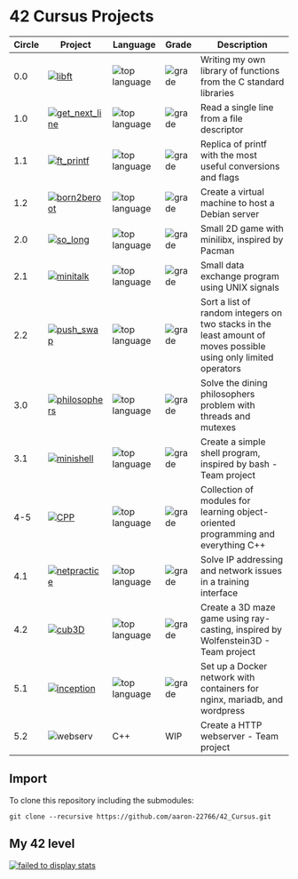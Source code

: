 # 42 Cursus Projects

| Circle | Project | Language | Grade | Description |
|--------|---------|----------|-------|-------------|
| 0.0 | [![libft](https://github.com/ayogun/42-project-badges/blob/main/badges/libftm.png)](https://github.com/aaron-22766/42_libft) | ![top language](https://img.shields.io/github/languages/top/aaron-22766/42_libft) | ![grade](https://img.shields.io/badge/:-125%25-success?style&logo=42) | Writing my own library of functions from the C standard libraries |
| 1.0 | [![get_next_line](https://github.com/ayogun/42-project-badges/blob/main/badges/get_next_linem.png)](https://github.com/aaron-22766/42_get_next_line) | ![top language](https://img.shields.io/github/languages/top/aaron-22766/42_get_next_line) | ![grade](https://img.shields.io/badge/:-125%25-success?style&logo=42) | Read a single line from a file descriptor |
| 1.1 | [![ft_printf](https://github.com/ayogun/42-project-badges/blob/main/badges/ft_printfm.png)](https://github.com/aaron-22766/42_ft_printf) | ![top language](https://img.shields.io/github/languages/top/aaron-22766/42_ft_printf) | ![grade](https://img.shields.io/badge/:-125%25-success?style&logo=42) | Replica of printf with the most useful conversions and flags |
| 1.2 | [![born2beroot](https://github.com/ayogun/42-project-badges/blob/main/badges/born2berootm.png)](https://github.com/aaron-22766/42_born2beroot) | ![top language](https://img.shields.io/github/languages/top/aaron-22766/42_born2beroot) | ![grade](https://img.shields.io/badge/:-110%25-success?style&logo=42) | Create a virtual machine to host a Debian server |
| 2.0 | [![so_long](https://github.com/ayogun/42-project-badges/blob/main/badges/so_longm.png)](https://github.com/aaron-22766/42_so_long) | ![top language](https://img.shields.io/github/languages/top/aaron-22766/42_so_long) | ![grade](https://img.shields.io/badge/:-125%25-success?style&logo=42) | Small 2D game with minilibx, inspired by Pacman |
| 2.1 | [![minitalk](https://github.com/ayogun/42-project-badges/blob/main/badges/minitalkm.png)](https://github.com/aaron-22766/42_minitalk) | ![top language](https://img.shields.io/github/languages/top/aaron-22766/42_minitalk) | ![grade](https://img.shields.io/badge/:-125%25-success?style&logo=42) | Small data exchange program using UNIX signals |
| 2.2 | [![push_swap](https://github.com/ayogun/42-project-badges/blob/main/badges/push_swape.png)](https://github.com/aaron-22766/42_push_swap) | ![top language](https://img.shields.io/github/languages/top/aaron-22766/42_push_swap) | ![grade](https://img.shields.io/badge/:-100%25-success?style&logo=42) | Sort a list of random integers on two stacks in the least amount of moves possible using only limited operators |
| 3.0 | [![philosophers](https://github.com/ayogun/42-project-badges/blob/main/badges/philosopherse.png)](https://github.com/aaron-22766/42_philosophers) | ![top language](https://img.shields.io/github/languages/top/aaron-22766/42_philosophers) | ![grade](https://img.shields.io/badge/:-100%25-success?style&logo=42) | Solve the dining philosophers problem with threads and mutexes |
| 3.1 | [![minishell](https://github.com/ayogun/42-project-badges/blob/main/badges/minishelle.png)](https://github.com/aaron-22766/42_minishell) | ![top language](https://img.shields.io/github/languages/top/aaron-22766/42_minishell) |  ![grade](https://img.shields.io/badge/:-101%25-success?style&logo=42) | Create a simple shell program, inspired by bash - Team project |
| 4-5 | [![CPP](https://github.com/ayogun/42-project-badges/blob/main/badges/cppe.png)](https://github.com/aaron-22766/42_CPP) | ![top language](https://img.shields.io/github/languages/top/aaron-22766/42_CPP) | ![grade](https://img.shields.io/badge/:-100%25-success?style&logo=42) | Collection of modules for learning object-oriented programming and everything C++ |
| 4.1 | [![netpractice](https://github.com/ayogun/42-project-badges/blob/main/badges/netpracticee.png)](https://github.com/aaron-22766/42_netpractice) | ![top language](https://img.shields.io/github/languages/top/aaron-22766/42_netpractice) | ![grade](https://img.shields.io/badge/:-100%25-success?style&logo=42) | Solve IP addressing and network issues in a training interface |
| 4.2 | [![cub3D](https://github.com/ayogun/42-project-badges/blob/main/badges/cub3dm.png)](https://github.com/aaron-22766/42_cub3D) | ![top language](https://img.shields.io/github/languages/top/aaron-22766/42_cub3D) |  ![grade](https://img.shields.io/badge/:-125%25-success?style&logo=42) | Create a 3D maze game using ray-casting, inspired by Wolfenstein3D - Team project |
| 5.1 | [![inception](https://github.com/ayogun/42-project-badges/blob/main/badges/inceptione.png)](https://github.com/aaron-22766/42_inception) | ![top language](https://img.shields.io/github/languages/top/aaron-22766/42_inception) | ![grade](https://img.shields.io/badge/:-100%25-success?style&logo=42) | Set up a Docker network with containers for nginx, mariadb, and wordpress |
| 5.2 | ![webserv](https://github.com/ayogun/42-project-badges/blob/main/badges/webservm.png) | C++ | WIP | Create a HTTP webserver - Team project |
<!--
| 5.2 | [![webserv](https://github.com/ayogun/42-project-badges/blob/main/badges/webservm.png)](https://github.com/aaron-22766/42_webserv) | ![top language](https://img.shields.io/github/languages/top/aaron-22766/42_webserv) | ![grade](https://img.shields.io/badge/:-100%25-success?style&logo=42) | Create a HTTP webserver - Team project |
| 6.0 | ![ft_transcendance](https://github.com/ayogun/42-project-badges/blob/main/badges/ft_transcendancee.png) |  | WIP | Create a website where users can chat and play pong - Team project |
| 6.0 | [![ft_transcendance](https://github.com/ayogun/42-project-badges/blob/main/badges/ft_transcendencee.png)](https://github.com/aaron-22766/42_webserv) | ![top language](https://img.shields.io/github/languages/top/aaron-22766/42_webserv) | ![grade](https://img.shields.io/badge/:-100%25-success?style&logo=42) | Create a website where users can chat and play pong - Team project |
-->

## Import

To clone this repository including the submodules:
```
git clone --recursive https://github.com/aaron-22766/42_Cursus.git
```

## My 42 level

[![failed to display stats](https://badge.mediaplus.ma/honeytones/arabenst?1337Badge=off&UM6P=off)](https://github.com/oakoudad/badge42)
